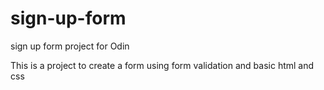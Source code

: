 # sign-up-form
sign up form project for Odin

This is a project to create a form using form validation and basic html and css

